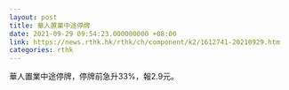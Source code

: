 ```yaml
---
layout: post
title: 華人置業中途停牌
date: 2021-09-29 09:54:23.000000000 +08:00
link: https://news.rthk.hk/rthk/ch/component/k2/1612741-20210929.htm
categories: rthk
---
```


華人置業中途停牌，停牌前急升33%，報2.9元。
